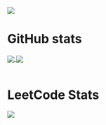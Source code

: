 ![](https://komarev.com/ghpvc/?username=rushab-shah&color=green)
<div>
  <h1>GitHub stats</h1>
  <a href="https://github.com/rushab-shah/github-readme-stats">
    <img align="center" src="https://github-readme-stats.vercel.app/api/top-langs/?username=rushab-shah&hide=jupyter%20notebook&theme=dark" />
  </a>
  <a href="https://github.com/rushab-shah/github-readme-stats">
    <img align="center" src="https://github-readme-stats.vercel.app/api?username=rushab-shah&show_icons=true&theme=dark" />
  </a>
</div>
<br>
<div>
  <h1>LeetCode Stats</h1>
  <img align="center" src="https://leetcard.jacoblin.cool/rushabshah?ext=heatmap" />
</div>


<!--
**rushab-shah/rushab-shah** is a ✨ _special_ ✨ repository because its `README.md` (this file) appears on your GitHub profile.

Here are some ideas to get you started:

- 🔭 I’m currently working on ...
- 🌱 I’m currently learning ...
- 👯 I’m looking to collaborate on ...
- 🤔 I’m looking for help with ...
- 💬 Ask me about ...
- 📫 How to reach me: ...
- 😄 Pronouns: ...
- ⚡ Fun fact: ...
-->
